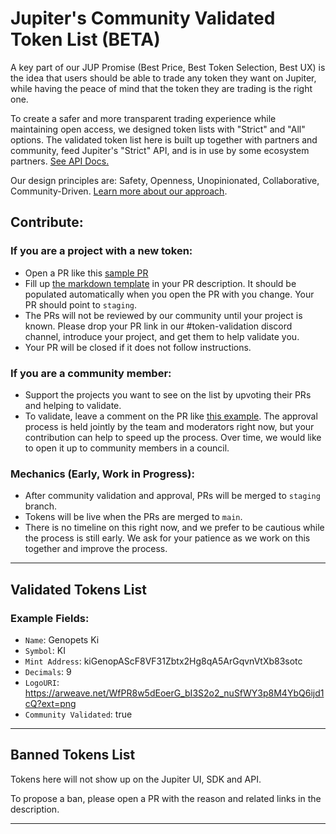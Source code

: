 # Jupiter's Community Validated Token List (BETA)

A key part of our JUP Promise (Best Price, Best Token Selection, Best UX) is the idea that users should be able to trade any token they want on Jupiter, while having the peace of mind that the token they are trading is the right one.

To create a safer and more transparent trading experience while maintaining open access, we designed token lists with "Strict" and "All" options. The validated token list here is built up together with partners and community, feed Jupiter's "Strict" API, and is in use by some ecosystem partners. [See API Docs.](https://docs.jup.ag/api/token-list-api) 

Our design principles are: Safety, Openness, Unopinionated, Collaborative, Community-Driven. [Learn more about our approach](https://blog.jup.ag/token-list-api/).


## Contribute:

### If you are a project with a new token:
- Open a PR like this [sample PR](https://github.com/jup-ag/token-list/pull/24)
- Fill up [the markdown template](https://github.com/jup-ag/token-list/blob/main/pull_request_template.md) in your PR description. It should be populated automatically when you open the PR with you change. Your PR should point to `staging`.
- The PRs will not be reviewed by our community until your project is known. Please drop your PR link in our #token-validation discord channel, introduce your project, and get them to help validate you.
- Your PR will be closed if it does not follow instructions.

### If you are a community member: 
- Support the projects you want to see on the list by upvoting their PRs and helping to validate.
- To validate, leave a comment on the PR like [this example](https://github.com/jup-ag/token-list/pull/24#pullrequestreview-1294727250). The approval process is held jointly by the team and moderators right now, but your contribution can help to speed up the process. Over time, we would like to open it up to community members in a council.

### Mechanics (Early, Work in Progress):
- After community validation and approval, PRs will be merged to `staging` branch. 
- Tokens will be live when the PRs are merged to `main`. 
- There is no timeline on this right now, and we prefer to be cautious while the process is still early. We ask for your patience as we work on this together and improve the process.


<hr>

## Validated Tokens List

### Example Fields:  
- `Name`: Genopets Ki
- `Symbol`: KI 
- `Mint Address`: kiGenopAScF8VF31Zbtx2Hg8qA5ArGqvnVtXb83sotc
- `Decimals`: 9 
- `LogoURI`: https://arweave.net/WfPR8w5dEoerG_bI3S2o2_nuSfWY3p8M4YbQ6ijd1cQ?ext=png
- `Community Validated`: true

<hr>

## Banned Tokens List
Tokens here will not show up on the Jupiter UI, SDK and API.

To propose a ban, please open a PR with the reason and related links in the description.


<hr>
